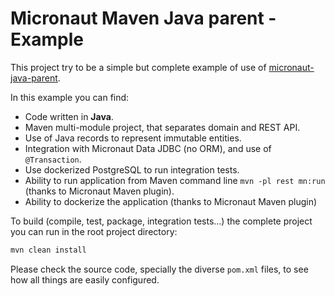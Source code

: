 # Micronaut Maven Java parent - Example

This project try to be a simple but complete example of use of [micronaut-java-parent](https://github.com/archimedes-projects/archimedes-maven-micronaut/tree/main/micronaut-java-parent).

In this example you can find:

 - Code written in **Java**.
 - Maven multi-module project, that separates domain and REST API.
 - Use of Java records to represent immutable entities.
 - Integration with Micronaut Data JDBC (no ORM), and use of `@Transaction`.
 - Use dockerized PostgreSQL to run integration tests.
 - Ability to run application from Maven command line `mvn -pl rest mn:run` (thanks to Micronaut Maven plugin).
 - Ability to dockerize the application (thanks to Micronaut Maven plugin)
 
 To build (compile, test, package, integration tests...) the complete project you can run in the root project directory:
 
 ```bash
mvn clean install
```
 
 Please check the source code, specially the diverse `pom.xml` files, to see how all things are easily configured.
